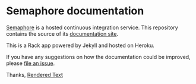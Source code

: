 # Semaphore documentation

[Semaphore](https://semaphoreapp.com) is a hosted continuous integration service. This repository contains the source of its [documentation site](http://docs.semaphoreapp.com).

This is a Rack app powered by Jekyll and hosted on Heroku.

If you have any suggestions on how the documentation could be improved, please [file an issue](https://github.com/renderedtext/semaphore-docs/issues).

Thanks,
[Rendered Text](http://renderedtext.com)